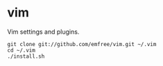 vim
===

Vim settings and plugins.

```
git clone git://github.com/emfree/vim.git ~/.vim
cd ~/.vim
./install.sh
```
